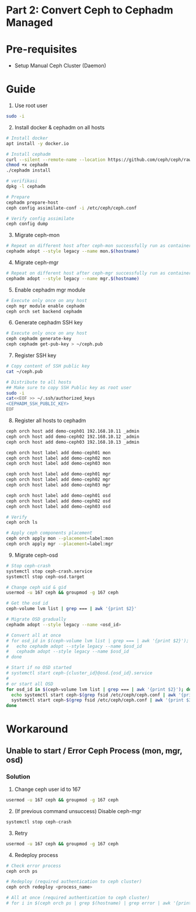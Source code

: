 # Part 2: Convert Ceph to Cephadm Managed
# Pre-requisites
- Setup Manual Ceph Cluster (Daemon)

# Guide
1. Use root user
```bash
sudo -i
```

2. Install docker & cephadm on all hosts
```bash
# Install docker
apt install -y docker.io 

# Install cephadm
curl --silent --remote-name --location https://github.com/ceph/ceph/raw/octopus/src/cephadm/cephadm
chmod +x cephadm
./cephadm install

# verifikasi
dpkg -l cephadm

# Prepare
cephadm prepare-host
ceph config assimilate-conf -i /etc/ceph/ceph.conf

# Verify config assimilate
ceph config dump
```

3. Migrate ceph-mon
```bash
# Repeat on different host after ceph-mon successfully run as container
cephadm adopt --style legacy --name mon.$(hostname)
```

4. Migrate ceph-mgr
```bash
# Repeat on different host after ceph-mgr successfully run as container
cephadm adopt --style legacy --name mgr.$(hostname)
```

5. Enable cephadm mgr module
```bash
# Execute only once on any host
ceph mgr module enable cephadm
ceph orch set backend cephadm
```

6. Generate cephadm SSH key
```bash
# Execute only once on any host
ceph cephadm generate-key
ceph cephadm get-pub-key > ~/ceph.pub
```

7. Register SSH key
```bash
# Copy content of SSH public key
cat ~/ceph.pub

# Distribute to all hosts
## Make sure to copy SSH Public key as root user
sudo -i
cat<<EOF >> ~/.ssh/authorized_keys
<CEPHADM_SSH_PUBLIC_KEY>
EOF
```

8. Register all hosts to cephadm
```bash
ceph orch host add demo-ceph01 192.168.10.11 _admin
ceph orch host add demo-ceph02 192.168.10.12 _admin
ceph orch host add demo-ceph03 192.168.10.13 _admin

ceph orch host label add demo-ceph01 mon
ceph orch host label add demo-ceph02 mon
ceph orch host label add demo-ceph03 mon

ceph orch host label add demo-ceph01 mgr
ceph orch host label add demo-ceph02 mgr
ceph orch host label add demo-ceph03 mgr

ceph orch host label add demo-ceph01 osd
ceph orch host label add demo-ceph02 osd
ceph orch host label add demo-ceph03 osd

# Verify
ceph orch ls

# Apply ceph components placement
ceph orch apply mon --placement=label:mon
ceph orch apply mgr --placement=label:mgr
```

9. Migrate ceph-osd
```bash
# Stop ceph-crash
systemctl stop ceph-crash.service
systemctl stop ceph-osd.target

# Change ceph uid & gid
usermod -u 167 ceph && groupmod -g 167 ceph

# Get the osd id
ceph-volume lvm list | grep === | awk '{print $2}'

# Migrate OSD gradually
cephadm adopt --style legacy --name <osd_id>

# Convert all at once
# for osd_id in $(ceph-volume lvm list | grep === | awk '{print $2}'); do
#   echo cephadm adopt --style legacy --name $osd_id
#   cephadm adopt --style legacy --name $osd_id
# done

# Start if no OSD started
# systemctl start ceph-{cluster_id}@osd.{osd_id}.service
#
# or start all OSD
for osd_id in $(ceph-volume lvm list | grep === | awk '{print $2}'); do
  echo systemctl start ceph-$(grep fsid /etc/ceph/ceph.conf | awk '{print $3}')@$osd_id
  systemctl start ceph-$(grep fsid /etc/ceph/ceph.conf | awk '{print $3}')@$osd_id
done
```

# Workaround
## Unable to start / Error Ceph Process (mon, mgr, osd)
### Solution
1. Change ceph user id to 167
```bash
usermod -u 167 ceph && groupmod -g 167 ceph
```

2. (If previous command unsuccess) Disable ceph-mgr
```bash
systemctl stop ceph-crash
```

3. Retry
```bash
usermod -u 167 ceph && groupmod -g 167 ceph
```

4. Redeploy process
```bash
# Check error process
ceph orch ps

# Redeploy (required authentication to ceph cluster)
ceph orch redeploy <process_name>

# All at once (required authentication to ceph cluster)
# for i in $(ceph orch ps | grep $(hostname) | grep error | awk '{print $1}'); do ceph orch redeploy $i; done
```
